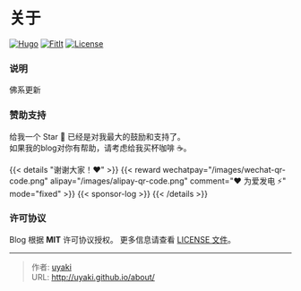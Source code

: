 # 关于


[![Hugo](https://img.shields.io/badge/Hugo-%5E0.109.0-ff4088?style=flat&logo=hugo)](https://gohugo.io/)
[![FitIt](https://img.shields.io/badge/theme-FixIt-blue)](https://github.com/hugo-fixit/FixIt)
[![License](https://img.shields.io/github/license/uyaki/blog)](https://github.com/uyaki/blog/blob/master/LICENSE)

### 说明

佛系更新

### 赞助支持

给我一个 Star 🌟 已经是对我最大的鼓励和支持了。\
如果我的blog对你有帮助，请考虑给我买杯咖啡 ☕️。

{{< details "谢谢大家！❤️" >}}
{{< reward wechatpay="/images/wechat-qr-code.png" alipay="/images/alipay-qr-code.png" comment="❤️ 为爱发电 ⚡️" mode="fixed" >}}
{{< sponsor-log >}}
{{< /details >}}

### 许可协议

Blog 根据 **MIT** 许可协议授权。 更多信息请查看 [LICENSE 文件](https://github.com/uyaki/blog/blob/master/LICENSE)。


---

> 作者: [uyaki](https://uyaki.github.io)  
> URL: http://uyaki.github.io/about/  

